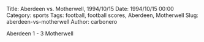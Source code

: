 Title: Aberdeen vs. Motherwell, 1994/10/15
Date: 1994/10/15 00:00
Category: sports
Tags: football, football scores, Aberdeen, Motherwell
Slug: aberdeen-vs-motherwell
Author: carbonero


Aberdeen 1 - 3 Motherwell
